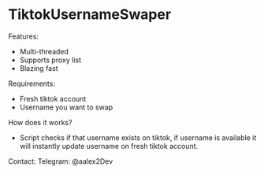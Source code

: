 # TiktokUsernameSwaper

Features:
- Multi-threaded
- Supports proxy list
- Blazing fast

Requirements:
- Fresh tiktok account
- Username you want to swap

How does it works?
- Script checks if that username exists on tiktok, if username is available it will instantly update username on fresh tiktok account.

Contact:
Telegram: @aalex2Dev
